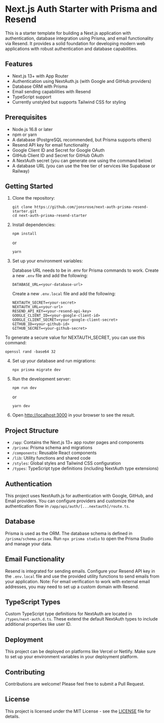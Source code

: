 # Next.js Auth Starter with Prisma and Resend

This is a starter template for building a Next.js application with authentication, database integration using Prisma, and email functionality via Resend. It provides a solid foundation for developing modern web applications with robust authentication and database capabilities.

## Features

- Next.js 13+ with App Router
- Authentication using NextAuth.js (with Google and GitHub providers)
- Database ORM with Prisma
- Email sending capabilities with Resend
- TypeScript support
- Currently unstyled but supports Tailwind CSS for styling

## Prerequisites

- Node.js 16.8 or later
- npm or yarn
- A database (PostgreSQL recommended, but Prisma supports others)
- Resend API key for email functionality
- Google Client ID and Secret for Google OAuth
- GitHub Client ID and Secret for GitHub OAuth
- A NextAuth secret (you can generate one using the command below)
- A database URL (you can use the free tier of services like Supabase or Railway)

## Getting Started

1. Clone the repository:
   ```
   git clone https://github.com/jonsrose/next-auth-prisma-resend-starter.git
   cd next-auth-prisma-resend-starter
   ```

2. Install dependencies:
   ```
   npm install
   ```
   or
   ```
   yarn
   ```

3. Set up your environment variables:

   Database URL needs to be in .env for Prisma commands to work. Create a new `.env` file and add the following:
   ```
   DATABASE_URL=<your-database-url>
   ```

   Create a new `.env.local` file and add the following:
   ```
   NEXTAUTH_SECRET=<your-secret>
   NEXTAUTH_URL=<your-url>
   RESEND_API_KEY=<your-resend-api-key>
   GOOGLE_CLIENT_ID=<your-google-client-id>
   GOOGLE_CLIENT_SECRET=<your-google-client-secret>
   GITHUB_ID=<your-github-id>
   GITHUB_SECRET=<your-github-secret>

   ```
  To generate a secure value for NEXTAUTH_SECRET, you can use this command:
   ```
   openssl rand -base64 32
   ```

4. Set up your database and run migrations:
   ```
   npx prisma migrate dev
   ```

5. Run the development server:
   ```
   npm run dev
   ```
   or
   ```
   yarn dev
   ```

6. Open [http://localhost:3000](http://localhost:3000) in your browser to see the result.

## Project Structure

- `/app`: Contains the Next.js 13+ app router pages and components
- `/prisma`: Prisma schema and migrations
- `/components`: Reusable React components
- `/lib`: Utility functions and shared code
- `/styles`: Global styles and Tailwind CSS configuration
- `/types`: TypeScript type definitions (including NextAuth type extensions)

## Authentication

This project uses NextAuth.js for authentication with Google, GitHub, and Email providers. You can configure providers and customize the authentication flow in `/app/api/auth/[...nextauth]/route.ts`.

## Database

Prisma is used as the ORM. The database schema is defined in `/prisma/schema.prisma`. Run `npx prisma studio` to open the Prisma Studio and manage your data.

## Email Functionality

Resend is integrated for sending emails. Configure your Resend API key in the `.env.local` file and use the provided utility functions to send emails from your application. Note: For email verification to work with external email addresses, you may need to set up a custom domain with Resend.

## TypeScript Types

Custom TypeScript type definitions for NextAuth are located in `/types/next-auth.d.ts`. These extend the default NextAuth types to include additional properties like user ID.

## Deployment

This project can be deployed on platforms like Vercel or Netlify. Make sure to set up your environment variables in your deployment platform.

## Contributing

Contributions are welcome! Please feel free to submit a Pull Request.

## License

This project is licensed under the MIT License - see the [LICENSE](LICENSE) file for details.
